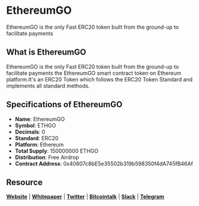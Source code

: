 # EthereumGO
EthereumGO is the only Fast ERC20 token built from the ground-up to facilitate payments

## What is EthereumGO
EthereumGO is the only Fast ERC20 token built from the ground-up to facilitate payments
the EthereumGO smart contract token on Ethereum platform.It's an ERC20 Token which follows the ERC20 Token Standard and implements all standard methods.

## Specifications of EthereumGO
* **Name**: EthereumGO
* **Symbol**: ETHGO
* **Decimals**: 0
* **Standard**: ERC20 
* **Platform**: Ethereum
* **Total Supply**: 150000000 ETHGO
* **Distribution**: Free Airdrop
* **Contract Address**: 0x40607c8bE5e35502b319b598350f4dA745fB46Af
## Resource
**[Website](https://ethereumgo.net)** | **[Whitepaper](https://ethereumgo.net/Whitepaper.pdf)** | **[Twitter](https://twitter.com/ethereumgo_james)**  | **[Bitcointalk](https://bitcointalk.org)** | **[Slack](https://ethereumgocommunity.slack.com)** | **[Telegram](https://t.me/ethereumgo)**
